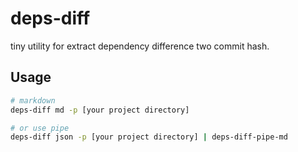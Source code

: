 # deps-diff

tiny utility for extract dependency difference two commit hash.

## Usage

```bash
# markdown
deps-diff md -p [your project directory]

# or use pipe
deps-diff json -p [your project directory] | deps-diff-pipe-md
```
